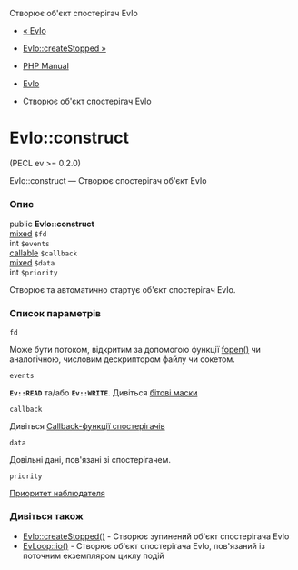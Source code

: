 Створює об'єкт спостерігач EvIo

-   [« EvIo](class.evio.html)
    
-   [EvIo::createStopped »](evio.createstopped.html)
    
-   [PHP Manual](index.html)
    
-   [EvIo](class.evio.html)
    
-   Створює об'єкт спостерігач EvIo
    

# EvIo::construct

(PECL ev >= 0.2.0)

EvIo::construct — Створює спостерігач об'єкт EvIo

### Опис

public **EvIo::construct**  
[mixed](language.types.declarations.html#language.types.declarations.mixed) `$fd`  
int `$events`  
[callable](language.types.callable.html) `$callback`  
[mixed](language.types.declarations.html#language.types.declarations.mixed) `$data`  
int `$priority`

Створює та автоматично стартує об'єкт спостерігач EvIo.

### Список параметрів

`fd`

Може бути потоком, відкритим за допомогою функції [fopen()](function.fopen.html) чи аналогічною, числовим дескриптором файлу чи сокетом.

`events`

**`Ev::READ`** та/або **`Ev::WRITE`**. Дивіться [бітові маски](class.ev.html#ev.constants.watcher-revents)

`callback`

Дивіться [Callback-функції спостерігачів](ev.watcher-callbacks.html)

`data`

Довільні дані, пов'язані зі спостерігачем.

`priority`

[Приоритет наблюдателя](class.ev.html#ev.constants.watcher-pri)

### Дивіться також

-   [EvIo::createStopped()](evio.createstopped.html) - Створює зупинений об'єкт спостерігача EvIo
-   [EvLoop::io()](evloop.io.html) - Створює об'єкт спостерігача EvIo, пов'язаний із поточним екземпляром циклу подій